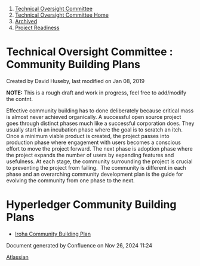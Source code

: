 1. [Technical Oversight Committee](index.html)
2. [Technical Oversight Committee Home](Technical-Oversight-Committee-Home_21430274.html)
3. [Archived](Archived_21447696.html)
4. [Project Readiness](Project-Readiness_21431012.html)

# Technical Oversight Committee : Community Building Plans

Created by David Huseby, last modified on Jan 08, 2019

**NOTE:** This is a rough draft and work in progress, feel free to add/modify the contnt.

Effective community building has to done deliberately because critical mass is almost never achieved organically. A successful open source project goes through distinct phases much like a successful corporation does. They usually start in an incubation phase where the goal is to scratch an itch. Once a minimum viable product is created, the project passes into production phase where engagement with users becomes a conscious effort to move the project forward. The next phase is adoption phase where the project expands the number of users by expanding features and usefulness. At each stage, the community surrounding the project is crucial to preventing the project from failing.  The community is different in each phase and an overarching community development plan is the guide for evolving the community from one phase to the next.

# Hyperledger Community Building Plans

- [Iroha Community Building Plan](Iroha-Community-Building-Plan_21447713.html)

Document generated by Confluence on Nov 26, 2024 11:24

[Atlassian](http://www.atlassian.com/)
